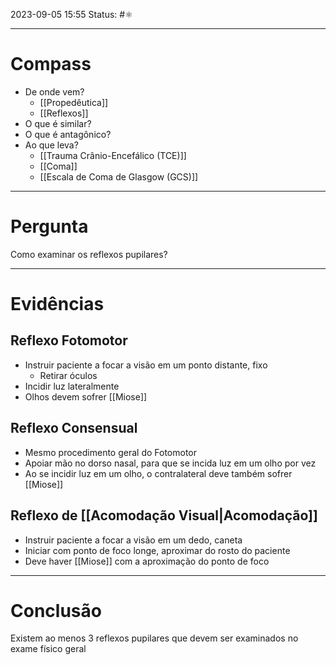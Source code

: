 2023-09-05 15:55
Status: #⚛ 

---
# Compass
- De onde vem?
	- [[Propedêutica]]
	- [[Reflexos]]
- O que é similar?
- O que é antagônico?
- Ao que leva?
	- [[Trauma Crânio-Encefálico (TCE)]]
	- [[Coma]]
	- [[Escala de Coma de Glasgow (GCS)]]

----
# Pergunta
Como examinar os reflexos pupilares?

---- 
# Evidências
## Reflexo Fotomotor
- Instruir paciente a focar a visão em um ponto distante, fixo
	- Retirar óculos
- Incidir luz lateralmente
- Olhos devem sofrer [[Miose]]
## Reflexo Consensual
- Mesmo procedimento geral do Fotomotor
- Apoiar mão no dorso nasal, para que se incida luz em um olho por vez
- Ao se incidir luz em um olho, o contralateral deve também sofrer [[Miose]]
## Reflexo de [[Acomodação Visual|Acomodação]]
- Instruir paciente a focar a visão em um dedo, caneta
- Iniciar com ponto de foco longe, aproximar do rosto do paciente
- Deve haver [[Miose]] com a aproximação do ponto de foco

----  
# Conclusão
Existem ao menos 3 reflexos pupilares que devem ser examinados no exame físico geral